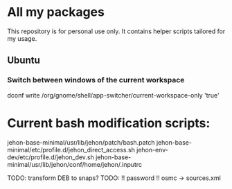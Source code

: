 # All my packages

This repository is for personal use only.
It contains helper scripts tailored for my usage.

## Ubuntu

### Switch between windows of the current workspace

dconf write /org/gnome/shell/app-switcher/current-workspace-only 'true'

# Current bash modification scripts:

jehon-base-minimal/usr/lib/jehon/patch/bash.patch
jehon-base-minimal/etc/profile.d/jehon_direct_access.sh
jehon-env-dev/etc/profile.d/jehon_dev.sh
jehon-base-minimal/usr/lib/jehon/conf/home/jehon/.inputrc

TODO: transform DEB to snaps?
TODO: !! password !! osmc -> sources.xml
